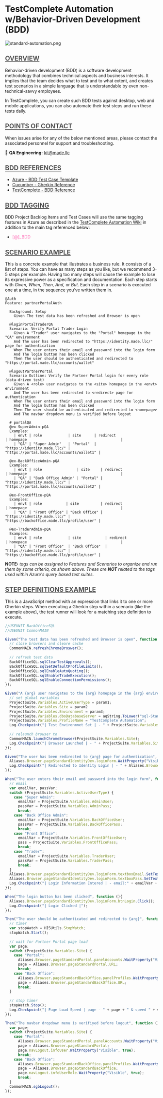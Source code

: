 **<h1> TestComplete Automation w/Behavior-Driven Development (BDD) </h1>**
![standard-automation.png](/src/standard-automation.png)



## <span style="color:#555555"><u> **OVERVIEW** </u></span>
Behavior-driven development (BDD) is a software development methodology that combines technical aspects and business interests. It implies that the team decides what to test and to what extent, and creates test scenarios in a simple language that is understandable by even non-technical-savvy employees.

In TestComplete, you can create such BDD tests against desktop, web and mobile applications, you can also automate their test steps and run these tests daily. 

## <span style="color:#555555"><u> **POINTS OF CONTACT** </u></span>
When issues arise for any of the below mentioned areas, please contact the associated personnel for support and troubleshooting.

:taco: **QA Engineering:**<span style="color:gold"> kit@made.llc </span>



## <span style="color:#555555"><u> **BDD REFERENCES** </u></span>
- [Azure - BDD Test Case Template](https://cucumber.io/docs/gherkin/reference/)
- [Cucumber - Gherkin Reference](https://cucumber.io/docs/gherkin/reference/)
- [TestComplete - BDD Reference](https://support.smartbear.com/testcomplete/docs/bdd/index.html)



## <span style="color:#555555"><u> **BDD TAGGING** </u></span>
BDD Project Backlog Items and Test Cases will use the same tagging features in Azure as described in the [TestComplete Automation Wiki]() in addition to the main tag referenced below:
- <span style="color:hotpink"> [@]_BDD</span> 



## <span style="color:#555555"><u> **SCENARIO EXAMPLE** </u></span>
This is a concrete example that illustrates a business rule. It consists of a list of steps. You can have as many steps as you like, but we recommend 3-5 steps per example. Having too many steps will cause the example to lose its expressive power as a specification and documentation. Each step starts with _Given, When, Then, And,_ or _But_. Each step in a scenario is executed one at a time, in the sequence you’ve written them in.

```
@Auth
Feature: partnerPortalAuth

  Background: Setup 
    Given The test data has been refreshed and Browser is open

  @loginPortalTraderQA
  Scenario: Verify Portal Trader Login
    Given A "Trader" user navigates to the "Portal" homepage in the "QA" environment   
    And The user has been redirected to "https://identity.made.llc/" page for authentication
    When The user enters their email and password into the login form
    And The login button has been clicked
    Then The user should be authenticated and redirected to "https://portal.made.llc/accounts/wallet"

  @logoutPartnerPortal  
  Scenario Outline: Verify the Partner Portal login for every role (data-driven test)
    Given A <role> user navigates to the <site> homepage in the <envt> environment   
    And The user has been redirected to <redirect> page for authentication
    When The user enters their email and password into the login form
    And The login button has been clicked
    Then The user should be authenticated and redirected to <homepage>
    And The navbar dropdown menu is verified before logout
  
  # portalQA
  @ex-SuperAdmin-pQA
  Examples:
    | envt | role            | site      | redirect                               | homepage                                           |
    | "QA" | "Super Admin"   | "Portal"  | "https://identity.made.llc/" | "https://portal.made.llc/accounts/wallet1" |
    
  @ex-BackOfficeAdmin-pQA
  Examples:
    | envt | role                | site     | redirect                               | homepage                                           |
    | "QA" | "Back Office Admin" | "Portal" | "https://identity.made.llc/" | "https://portal.made.llc/accounts/wallet2" |
    
  @ex-FrontOffice-pQA
  Examples:
    | envt | role           | site          | redirect                               | homepage                                           |
    | "QA" | "Front Office" | "Back Office" | "https://identity.made.llc/" | "https://backoffice.made.llc/profile/user" |
    
  @ex-TraderAdmin-pQA
  Examples:
    | envt | role            | site           | redirect                               | homepage                                           |
    | "QA" | "Front Office"  | "Back Office"  | "https://identity.made.llc/" | "https://backoffice.made.llc/profile/user" |
```
**NOTE:** _tags can be assigned to Features and Scenarios to organize and run them by some criteria, as shown above. These are **NOT** related to the tags used within Azure's query based test suites._



## <span style="color:#555555"><u> **STEP DEFINITIONS EXAMPLE** </u></span>
This is a JavaScript method with an expression that links it to one or more Gherkin steps. When executing a Gherkin step within a scenario (like the example above), the test runner will look for a matching step definition to execute.
``` js
//USEUNIT BackOfficeSQL
//USEUNIT CommonMAIN

Given("The test data has been refreshed and Browser is open", function (){
  // close browsers and cleare cache
  CommonMAIN.refreshChromeBroswer();
  
  // refresh test data
  BackOfficeSQL.sqlClearTestApprovals();
  BackOfficeSQL.sqlSetDefaultProfileLimits();
  BackOfficeSQL.sqlEnableAutoQuoting();
  BackOfficeSQL.sqlEnableTradeExecution();  
  BackOfficeSQL.sqlEnableConnectionPermissions();
});

Given("A {arg} user navigates to the {arg} homepage in the {arg} environment", function (param1, param2, param3){
  // set global variables
  ProjectSuite.Variables.ActiveUserType = param1;
  ProjectSuite.Variables.Site = param2
  ProjectSuite.Variables.Environment = param3;
  ProjectSuite.Variables.dboDatabaseServer = aqString.ToLower("sql-Standard-apis-shared-" + ProjectSuite.Variables.Environment);
  ProjectSuite.Variables.ProfileName = "TestComplete Automation";
  Log.Checkpoint("| Test Environmnet Set | - " + ProjectSuite.Variables.Environment);
  
  // relaunch browser to 
  CommonMAIN.launchChromeBrowser(ProjectSuite.Variables.Site);
  Log.Checkpoint("| Browser Launched | - " + ProjectSuite.Variables.Site);
});

Given("The user has been redirected to {arg} page for authentication", function (param1){
  Aliases.Browser.pageStandardIdentityDev.loginForm.WaitProperty("VisibleOnScreen", true);
  Log.Checkpoint("| Redirected to Identity Login | - " + Aliases.Browser.pageStandardIdentityDev.URL);
});

When("The user enters their email and password into the login form", function (){
  // email
  var emailVar, passVar;
  switch (ProjectSuite.Variables.ActiveUserType) {
    case "Super Admin":
      emailVar = ProjectSuite.Variables.AdminUser;
      passVar = ProjectSuite.Variables.AdminPass;
      break;
    case "Back Office Admin":
      emailVar = ProjectSuite.Variables.BackOfficeUser;
      passVar = ProjectSuite.Variables.BackOfficePass;
      break;
    case "Front Office":
      emailVar = ProjectSuite.Variables.FrontOfficeUser;
      pass = ProjectSuite.Variables.FrontOfficePass;
      break;
    case "Trader":
      emailVar = ProjectSuite.Variables.TraderUser;
      passVar = ProjectSuite.Variables.TraderPass;
      break;    
  }
  Aliases.Browser.pageStandardIdentityDev.loginForm.textboxEmail.SetText(emailVar);
  Aliases.Browser.pageStandardIdentityDev.loginForm.textboxPass.SetText(passVar); 
  Log.Checkpoint("| Login Information Entered | - email:" + emailVar + " & pass:" + passVar.DecryptedValue);
});

When("The login button has been clicked", function (){
  Aliases.Browser.pageStandardIdentityDev.loginForm.btnLogin.Click(); 
  Log.Checkpoint("| Login Clicked |");
});

Then("The user should be authenticated and redirected to {arg}", function (param1){
  // timer
  var stopWatch = HISUtils.StopWatch;
  stopWatch.Start();
  
  // wait for Partner Portal page load
  var page;
  switch (ProjectSuite.Variables.Site) {
    case "Portal":
      Aliases.Browser.pageStandardPortal.panelAccounts.WaitProperty("VisibleOnScreen", true);
      page = Aliases.Browser.pageStandardPortal.URL;
      break;
    case "Back Office":
      Aliases.Browser.pageStandardBackOffice.panelProfiles.WaitProperty("VisibleOnScreen", true);
      page = Aliases.Browser.pageStandardBackOffice.URL;
      break;
  }
  
  // stop timer
  stopWatch.Stop();
  Log.Checkpoint("| Page Load Speed | page - " + page + " & speed " + stopWatch.ToString());
});

Then("The navbar dropdown menu is verifiyed before logout", function (){
  var page;
  switch (ProjectSuite.Variables.Site) {
    case "Portal":
      Aliases.Browser.pageStandardPortal.panelAccounts.WaitProperty("VisibleOnScreen", true);
      page = Aliases.Browser.pageStandardPortal;
      page.navLogout.infoUser.WaitProperty("Visible", true);
      break;
    case "Back Office":
      Aliases.Browser.pageStandardBackOffice.panelProfiles.WaitProperty("VisibleOnScreen", true);
      page = Aliases.Browser.pageStandardBackOffice;
      page.navLogout.infoUserRole.WaitProperty("Visible", true);
      break;
  } 
  CommonMAIN.sgbLogout();
});
```